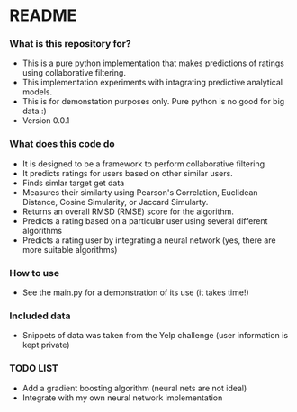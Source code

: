 # README #

### What is this repository for? ###
* This is a pure python implementation that makes predictions of ratings using collaborative filtering.
* This implementation experiments with intagrating predictive analytical models.
* This is for demonstation purposes only.  Pure python is no good for big data :)
* Version 0.0.1

### What does this code do ###
* It is designed to be a framework to perform collaborative filtering
* It predicts ratings for users based on other similar users.
* Finds simlar target get data
* Measures their similarty using Pearson's Correlation, Euclidean Distance, Cosine Simularity, or Jaccard Simularty.
* Returns an overall RMSD (RMSE) score for the algorithm.
* Predicts a rating based on a particular user using several different algorithms
* Predicts a rating user by integrating a neural network (yes, there are more suitable algorithms) 

### How to use ###
* See the main.py for a demonstration of its use (it takes time!)

### Included data ###
* Snippets of data was taken from the Yelp challenge (user information is kept private)

### TODO LIST ###
* Add a gradient boosting algorithm (neural nets are not ideal)
* Integrate with my own neural network implementation